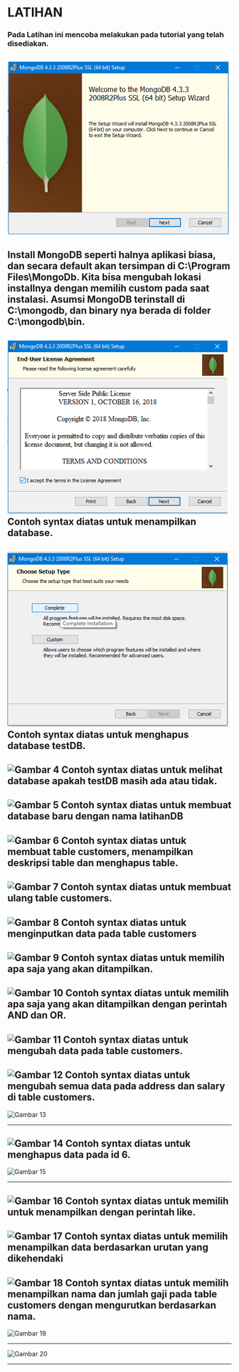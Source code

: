 # LATIHAN

### Pada Latihan ini mencoba melakukan pada tutorial yang telah disediakan.


![Gambar 1](L1.png)
---
Install MongoDB seperti halnya aplikasi biasa, dan secara default akan tersimpan di C:\Program Files\MongoDb. Kita bisa mengubah lokasi installnya dengan memilih custom pada saat instalasi. Asumsi MongoDB terinstall di C:\mongodb, dan binary nya berada di folder C:\mongodb\bin.
---

![Gambar 2](L2.png)
Contoh syntax diatas untuk menampilkan database.
---
![Gambar 3](L3.png)
Contoh syntax diatas untuk menghapus database testDB.
---
![Gambar 4](L24.jpg)
Contoh syntax diatas untuk melihat database apakah testDB masih ada atau tidak.
---
![Gambar 5](L25.jpg)
Contoh syntax diatas untuk membuat database baru dengan nama latihanDB
---
![Gambar 6](L26.jpg)
Contoh syntax diatas untuk membuat table customers, menampilkan deskripsi table dan menghapus table.
---
![Gambar 7](L27.jpg)
Contoh syntax diatas untuk membuat ulang table customers.
---
![Gambar 8](L28.jpg)
Contoh syntax diatas untuk menginputkan data pada table customers
---
![Gambar 9](L29.jpg)
Contoh syntax diatas untuk memilih apa saja yang akan ditampilkan.
---
![Gambar 10](L210.jpg)
Contoh syntax diatas untuk memilih apa saja yang akan ditampilkan dengan perintah AND dan OR.
---
![Gambar 11](L211.jpg)
Contoh syntax diatas untuk mengubah data pada table customers.
---
![Gambar 12](L212.jpg)
Contoh syntax diatas untuk mengubah semua data pada address dan salary di table customers.
---
![Gambar 13](L213.jpg)

---
![Gambar 14](L214.jpg)
Contoh syntax diatas untuk menghapus data pada id 6.
---
![Gambar 15](L215.jpg)

---
![Gambar 16](L216.jpg)
Contoh syntax diatas untuk memilih untuk menampilkan dengan perintah like.
---
![Gambar 17](L217.jpg)
Contoh syntax diatas untuk memilih menampilkan data berdasarkan urutan yang dikehendaki
---
![Gambar 18](L218.jpg)
Contoh syntax diatas untuk memilih menampilkan nama dan jumlah gaji pada table customers dengan mengurutkan berdasarkan nama.
---
![Gambar 19](L219.jpg)

---
![Gambar 20](L220.jpg)

---